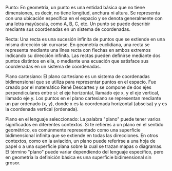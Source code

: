 Punto: En geometría, un punto es una entidad básica que no tiene dimensiones, es decir, no tiene longitud, anchura ni altura. Se representa con una ubicación específica en el espacio y se denota generalmente con una letra mayúscula, como A, B, C, etc. Un punto se puede describir mediante sus coordenadas en un sistema de coordenadas.

Recta: Una recta es una sucesión infinita de puntos que se extiende en una misma dirección sin curvarse. En geometría euclidiana, una recta se representa mediante una línea recta con flechas en ambos extremos indicando su dirección infinita. Las rectas pueden definirse mediante dos puntos distintos en ella, o mediante una ecuación que satisface sus coordenadas en un sistema de coordenadas.

Plano cartesiano: El plano cartesiano es un sistema de coordenadas bidimensional que se utiliza para representar puntos en el espacio. Fue creado por el matemático René Descartes y se compone de dos ejes perpendiculares entre sí: el eje horizontal, llamado eje x, y el eje vertical, llamado eje y. Los puntos en el plano cartesiano se representan mediante un par ordenado (x, y), donde x es la coordenada horizontal (abscisa) y y es la coordenada vertical (ordenada).

Plano en el lenguaje seleccionado: La palabra "plano" puede tener varios significados en diferentes contextos. Si te refieres a un plano en el sentido geométrico, es comúnmente representado como una superficie bidimensional infinita que se extiende en todas las direcciones. En otros contextos, como en la aviación, un plano puede referirse a una hoja de papel o a una superficie plana sobre la cual se trazan mapas o diagramas. El término "plano" puede variar dependiendo del lenguaje específico, pero en geometría la definición básica es una superficie bidimensional sin grosor.

